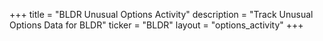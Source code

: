 +++
title = "BLDR Unusual Options Activity"
description = "Track Unusual Options Data for BLDR"
ticker = "BLDR"
layout = "options_activity"
+++

